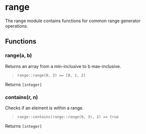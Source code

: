 
# range

 The range module contains functions for common range generator operations.
## Functions

### range(a, b)

Returns an array from a min-inclusive to b max-inclusive.

> ```tremor
> range::range(0, 3) == [0, 1, 2]
> ```

Returns `[integer]`

### contains(r, n)

Checks if an element is within a range.

> ```tremor
> range::contains(range::range(0, 3), 2) == true
> ```

Returns `[integer]`
